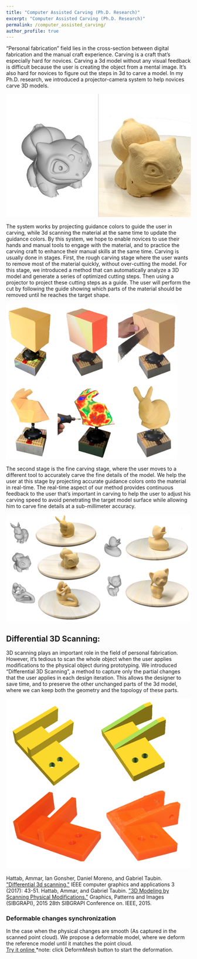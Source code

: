 ```yaml
---
title: "Computer Assisted Carving (Ph.D. Research)"
excerpt: "Computer Assisted Carving (Ph.D. Research)"
permalink: /computer_assisted_carving/
author_profile: true
---
```


“Personal fabrication” field lies in the cross-section between digital fabrication and the manual craft experience. Carving is a craft that’s especially hard for novices. Carving a 3d model without any visual feedback is difficult because the user is creating the object from a mental image. It’s also hard for novices to figure out the steps in 3d to carve a model.
In my Ph.D. research, we introduced a projector-camera system to help novices carve 3D models.

![](/images/carving.jpg)

The system works by projecting guidance colors to guide the user in carving, while 3d scanning the material at the same time to update the guidance colors. By this system, we hope to enable novices to use their hands and manual tools to engage with the material, and to practice the carving craft to enhance their manual skills at the same time.
Carving is usually done in stages. First, the rough carving stage where the user wants to remove most of the material quickly, without over-cutting the model. For this stage, we introduced a method that can automatically analyze a 3D model and generate a series of optimized cutting steps. Then using a projector to project these cutting steps as a guide. The user will perform the cut by following the guide showing which parts of the material should be removed until he reaches the target shape.

![](/images/carving_stages.png)

The second stage is the fine carving stage, where the user moves to a different tool to accurately carve the fine details of the model. We help the user at this stage by projecting accurate guidance colors onto the material in real-time. The real-time aspect of our method provides continuous feedback to the user that’s important in carving to help the user to adjust his carving speed to avoid penetrating the target model surface while allowing him to carve fine details at a sub-millimeter accuracy.

![](/images/carving_results.png)

## Differential 3D Scanning:
3D scanning plays an important role in the field of personal fabrication. However, it’s tedious to scan the whole object when the user applies modifications to the physical object during prototyping. We introduced “Differential 3D Scanning”, a method to capture only the partial changes that the user applies in each design iteration. This allows the designer to save time, and to preserve the other unchanged parts of the 3d model, where we can keep both the geometry and the topology of these parts. 

![](/images/differential_scanning.png) 

Hattab, Ammar, Ian Gonsher, Daniel Moreno, and Gabriel Taubin. <a href="../files/differential_3d_scanning.pdf">"Differential 3d scanning."</a> IEEE computer graphics and applications 3 (2017): 43-51.
Hattab, Ammar, and Gabriel Taubin. <a href="../files/3d_modeling_scanning.pdf">"3D Modeling by Scanning Physical Modifications."</a> Graphics, Patterns and Images (SIBGRAPI), 2015 28th SIBGRAPI Conference on. IEEE, 2015.

### Deformable changes synchronization
In the case when the physical changes are smooth (As captured in the scanned point cloud). We propose a deformable model, where we deform the reference model until it matches the point cloud.
<br/>
<a href="../files/code/deform/bunny1.html"> Try it online </a>
*note: click DeformMesh button to start the deformation.
